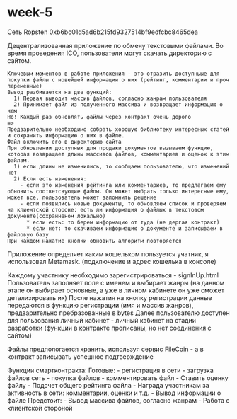# week-5

Сеть Ropsten 0xb6bc01d5ad6b215fd9327514bf9edfcbc8465dea

Децентрализованная приложение по обмену текстовыми файлами.
Во время проведения ICO, пользователи могут скачать директорию с сайтом.

~~~~~~~~~~~~~~~~~~~~~~~~~~~~~~~~~~~~~~~~~~~~~~~~~~~~~~~~~~~~~~
Ключевым моментов в работе приложения - это отразить доступныые для покупки файлы с новейшей информации о них (рейтинг, комментарии и проч переменные)
Вывод разбивается на две функций:
  1) Первая выводит массив файлов, согласно жанрам пользователя
  2) Принимает файл из полученного массива и возвращает информацию о нем
Но! Каждый раз обновлять файлы через контракт очень дорого
=> 
Предварительно необходимо собрать хорошую библиотеку интересных статей и сохранить информацию о них в файле.
Файл включить его в директорию сайта
При обновлении доступных для продажи документов вызываем функцию, которая возвращает длины массивов файлов, комментариев и оценок к этим файлам.
  1) если длины не изменились, то сообщаем пользователю, что изменений нет
  2) Если есть изменения: 
    - если это изменения рейтинга или комментариев, то предлагаем ему обновить соответсвующие файлы. Он может выбрать только интересные ему, может все, пользователь может запомнить решение
    - если появились новые документы, то обновляем список и проверяем на клиентской стороне: есть ли информация о файлых в текстовом документе(сохранненом локально)
      * если есть: то берем информацию от туда (не дергая контракт)
      * если нет: то скачиваем информацию о документе и записываем в файловую базу
При каждом нажатие кнопки обновить алгоритм повторяется 
~~~~~~~~~~~~~~~~~~~~~~~~~~~~~~~~~~~~~~~~~~~~~~~~~~~~~~~~~~~~~~~~~~

Приложение определяет каким кошельком пользуется учатник, я использовал Metamask. (подключение и адрес кошелька в консоле)

Каждому участнику необходимо зарегистрироваться - signInUp.html
Пользователь заполняет поле с именем и выбирает жанры
(на данном этапе он выбирает основные, а уже в личном кабинете он уже сможет детализировать их)
После нажатия на кнопку регистрации данные передаются в функцию регистрации (имя и массив жанров), предварительно пребразованные в bytes
Далее пользователю доступен для пользования личный кабинет - личный кабинет на стадии разработки (функции в контракте прописаны, но нет соединения с сайтом)

Файлы предпологается хранить, используя сервис FileCoin - а в контракт записывать успешное подтверждение

Функции смартконтракта: 
  Готовые: 
    - регистрация в сети
    - загрузка файлов сеть 
    - покупка файлов
    - комментировать файл 
    - Ставить оценку файлу
    - Подсчет общего рейтинга файла
    - Награда участникам за активность в сети: комментарии, оценки и т.д.
    - Вывод информации о файле
 Предстоит:
    - Вывод массива файлов, согласно жанрам 
    - Работа с клиентской стороной

